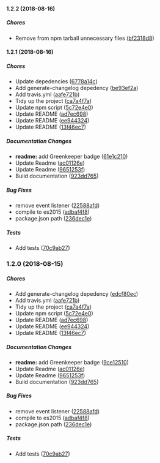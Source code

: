 #### 1.2.2 (2018-08-16)

##### Chores

*  Remove from npm tarball unnecessary files ([bf2318d8](https://github.com/AvraamMavridis/react-network-info/commit/bf2318d83dc68e1b60fe7509de77f110bedfe486))

#### 1.2.1 (2018-08-16)

##### Chores

*  Update depedencies ([6778a14c](https://github.com/AvraamMavridis/react-network-info/commit/6778a14cda80eb9a4fcb2b2f8ba3aeeccb92c07a))
*  Add generate-changelog depedency ([be93ef2a](https://github.com/AvraamMavridis/react-network-info/commit/be93ef2a7e95ea849e0a05a0fee6ca631a61f1eb))
*  Add travis.yml ([aafe721b](https://github.com/AvraamMavridis/react-network-info/commit/aafe721bf4eae3178c5213b034d909f7cdbbb994))
*  Tidy up the project ([ca7a4f7a](https://github.com/AvraamMavridis/react-network-info/commit/ca7a4f7a82f06e674efb71cf15296e5d7e9f5e89))
*  Update npm script ([5c72e4e0](https://github.com/AvraamMavridis/react-network-info/commit/5c72e4e0a056e2723b8eb723300b41d08223b341))
*  Update README ([ad7ec698](https://github.com/AvraamMavridis/react-network-info/commit/ad7ec698e600044daac82afe51bf7df40001efd4))
*  Update README ([ee944324](https://github.com/AvraamMavridis/react-network-info/commit/ee944324371d9bec4a7a25da3e86337f1224770e))
*  Update README ([13f46ec7](https://github.com/AvraamMavridis/react-network-info/commit/13f46ec7d7236dec9adaeafcda01acce08a425ce))

##### Documentation Changes

* **readme:**  add Greenkeeper badge ([61e1c210](https://github.com/AvraamMavridis/react-network-info/commit/61e1c2100114521da64ef77890e80dc7f076a42b))
*  Update Readme ([ac01126e](https://github.com/AvraamMavridis/react-network-info/commit/ac01126e6e32584477780ea6683bd18a0efafbd2))
*  Update Readme ([9651253f](https://github.com/AvraamMavridis/react-network-info/commit/9651253f89c1896394e5bbfadd5ca08ef43cd6b1))
*  Build documentation ([923dd765](https://github.com/AvraamMavridis/react-network-info/commit/923dd765fd33b9243497d182932cc500294e447e))

##### Bug Fixes

*  remove event listener ([22588afd](https://github.com/AvraamMavridis/react-network-info/commit/22588afd5707285255775bddd76535d5e674a11b))
*  compile to es2015 ([adbaf4f8](https://github.com/AvraamMavridis/react-network-info/commit/adbaf4f815b643237bc12504b5d8e74c32508fdb))
*  package.json path ([236dec1e](https://github.com/AvraamMavridis/react-network-info/commit/236dec1ec09a7cf01168bc3e7524407491f82170))

##### Tests

*  Add tests ([70c9ab27](https://github.com/AvraamMavridis/react-network-info/commit/70c9ab277cc59f19a45dd983ea763f9df474d7f5))

### 1.2.0 (2018-08-15)

##### Chores

*  Add generate-changelog depedency ([edcf80ec](https://github.com/AvraamMavridis/react-network-info/commit/edcf80ec613b805002c680bbb57f0cba78e2c3fa))
*  Add travis.yml ([aafe721b](https://github.com/AvraamMavridis/react-network-info/commit/aafe721bf4eae3178c5213b034d909f7cdbbb994))
*  Tidy up the project ([ca7a4f7a](https://github.com/AvraamMavridis/react-network-info/commit/ca7a4f7a82f06e674efb71cf15296e5d7e9f5e89))
*  Update npm script ([5c72e4e0](https://github.com/AvraamMavridis/react-network-info/commit/5c72e4e0a056e2723b8eb723300b41d08223b341))
*  Update README ([ad7ec698](https://github.com/AvraamMavridis/react-network-info/commit/ad7ec698e600044daac82afe51bf7df40001efd4))
*  Update README ([ee944324](https://github.com/AvraamMavridis/react-network-info/commit/ee944324371d9bec4a7a25da3e86337f1224770e))
*  Update README ([13f46ec7](https://github.com/AvraamMavridis/react-network-info/commit/13f46ec7d7236dec9adaeafcda01acce08a425ce))

##### Documentation Changes

* **readme:**  add Greenkeeper badge ([9ce12510](https://github.com/AvraamMavridis/react-network-info/commit/9ce12510489b3376ad8058195df70cd94b47c741))
*  Update Readme ([ac01126e](https://github.com/AvraamMavridis/react-network-info/commit/ac01126e6e32584477780ea6683bd18a0efafbd2))
*  Update Readme ([9651253f](https://github.com/AvraamMavridis/react-network-info/commit/9651253f89c1896394e5bbfadd5ca08ef43cd6b1))
*  Build documentation ([923dd765](https://github.com/AvraamMavridis/react-network-info/commit/923dd765fd33b9243497d182932cc500294e447e))

##### Bug Fixes

*  remove event listener ([22588afd](https://github.com/AvraamMavridis/react-network-info/commit/22588afd5707285255775bddd76535d5e674a11b))
*  compile to es2015 ([adbaf4f8](https://github.com/AvraamMavridis/react-network-info/commit/adbaf4f815b643237bc12504b5d8e74c32508fdb))
*  package.json path ([236dec1e](https://github.com/AvraamMavridis/react-network-info/commit/236dec1ec09a7cf01168bc3e7524407491f82170))

##### Tests

*  Add tests ([70c9ab27](https://github.com/AvraamMavridis/react-network-info/commit/70c9ab277cc59f19a45dd983ea763f9df474d7f5))

